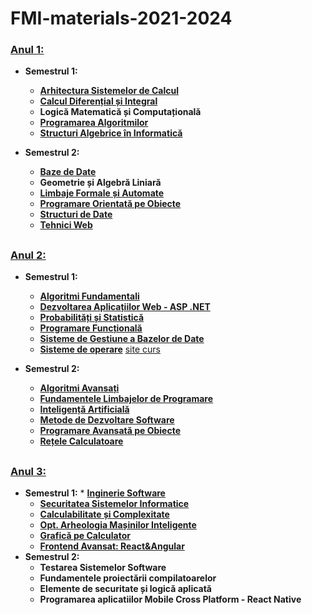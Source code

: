 # FMI-materials-2021-2024

### <u>Anul 1:</u>
- **Semestrul 1:**

	* **[Arhitectura Sistemelor de Calcul](https://github.com/angiflutur/FMI-materials-2021-2024/tree/main/Anul%201/Semestrul%201/Arhitectura%20Sistemelor%20de%20Calcul)**
	* **[Calcul Diferențial și Integral](https://github.com/angiflutur/FMI-materials-2021-2024/tree/main/Anul%201/Semestrul%201/Calcul%20Diferential%20si%20Integral)**
	* **Logică Matematică și Computațională**
	* **[Programarea Algoritmilor](https://github.com/angiflutur/FMI-materials-2021-2024/tree/main/Anul%201/Semestrul%201/Programarea%20Algoritmilor)**
	* **[Structuri Algebrice în Informatică](https://github.com/angiflutur/FMI-materials-2021-2024/tree/main/Anul%201/Semestrul%201/Structuri%20Algebrice%20in%20Informatica)**	
	
- **Semestrul 2:**
	* **[Baze de Date](https://github.com/angiflutur/FMI-materials-2021-2024/tree/main/Anul%201/Semestrul%202/Baze%20de%20Date)**
	* **Geometrie și Algebră Liniară**
	* **[Limbaje Formale și Automate](https://github.com/angiflutur/FMI-materials-2021-2024/tree/main/Anul%201/Semestrul%202/Limbaje%20Formale%20si%20Automate)**
	* **[Programare Orientată pe Obiecte](https://github.com/angiflutur/FMI-materials-2021-2024/tree/main/Anul%201/Semestrul%202/Programare%20Orientata%20pe%20Obiecte)**
	- **[Structuri de Date](https://github.com/angiflutur/FMI-materials-2021-2024/tree/main/Anul%201/Semestrul%202/Structuri%20de%20Date)**
	- **[Tehnici Web](https://github.com/angiflutur/FMI-materials-2021-2024/tree/main/Anul%201/Semestrul%202/Tehnici%20Web)**
##
### <u>Anul 2: </u>
- **Semestrul 1:**
	* **[Algoritmi Fundamentali](https://github.com/angiflutur/FMI-materials-2021-2024/tree/main/Anul%202/Semestrul%201/Algoritmi%20Fundamentali)**
	* **[Dezvoltarea Aplicațiilor Web - ASP .NET](https://github.com/angiflutur/FMI-materials-2021-2024/tree/main/Anul%202/Semestrul%201/Dezvoltarea%20Aplicatiilor%20Web)**
	* **[Probabilități și Statistică](https://github.com/angiflutur/FMI-materials-2021-2024/tree/main/Anul%202/Semestrul%201/Probabilitati%20si%20Statistica)**
	* **[Programare Funcțională](https://github.com/angiflutur/FMI-materials-2021-2024/tree/main/Anul%202/Semestrul%201/Programare%20Functionala)**
	* **[Sisteme de Gestiune a Bazelor de Date](https://github.com/angiflutur/FMI-materials-2021-2024/tree/main/Anul%202/Semestrul%201/Sisteme%20de%20Gestiune%20a%20Bazelor%20de%20Date)**
	* **[Sisteme de operare](https://github.com/angiflutur/FMI-materials-2021-2024/tree/main/Anul%202/Semestrul%201/Sisteme%20de%20Operare)** [site curs](https://cs.unibuc.ro/~pirofti/so.html)
	
- **Semestrul 2:**
	* **[Algoritmi Avansați](https://github.com/angiflutur/FMI-materials-2021-2024/tree/main/Anul%202/Semestrul%202/Algoritmi%20Avansati)**
	* **[Fundamentele Limbajelor de Programare](https://github.com/angiflutur/FMI-materials-2021-2024/tree/main/Anul%202/Semestrul%202/Fundamentele%20Limbajelor%20de%20Programare)**
	* **[Inteligență Artificială](https://github.com/angiflutur/FMI-materials-2021-2024/tree/main/Anul%202/Semestrul%202/Inteligenta%20Artificiala)**
	* **[Metode de Dezvoltare Software](https://github.com/angiflutur/FMI-materials-2021-2024/tree/main/Anul%202/Semestrul%202/Metode%20de%20Dezvoltare%20Software/Curs)**
	* **[Programare Avansată pe Obiecte](https://github.com/angiflutur/FMI-materials-2021-2024/tree/main/Anul%202/Semestrul%202/Programare%20Avansata%20pe%20Obiecte)**
	* **[Rețele Calculatoare](https://networks.hypha.ro/)**

##
### <u>Anul 3: </u>
- **Semestrul 1:**
    	* **[Inginerie Software](https://github.com/angiflutur/FMI-materials-2021-2024/tree/main/Anul%203/Semestrul%201/Inginerie%20Software)**
	* **[Securitatea Sistemelor Informatice](https://github.com/angiflutur/FMI-materials-2021-2024/tree/main/Anul%203/Semestrul%201/Securitatea%20Sistemelor%20Informatice)**
	* **[Calculabilitate și Complexitate](https://github.com/angiflutur/FMI-materials-2021-2024/tree/main/Anul%203/Semestrul%201/Calculabilitate%26Complexitate)**
	* **[Opt. Arheologia Mașinilor Inteligente](https://github.com/angiflutur/FMI-materials-2021-2024/tree/main/Anul%203/Semestrul%201/Arheologie)**
	* **[Grafică pe Calculator](https://github.com/angiflutur/FMI-materials-2021-2024/tree/main/Anul%203/Semestrul%201/Grafica%20pe%20Calculator)**
	* **[Frontend Avansat: React&Angular](https://github.com/angiflutur/FMI-materials-2021-2024/tree/main/Anul%203/Semestrul%201/Front-End%20Avansat)**
- **Semestrul 2:**
	* **Testarea Sistemelor Software**
	* **Fundamentele proiectării compilatoarelor**
	* **Elemente de securitate și logică aplicată**
	* **Programarea aplicatiilor Mobile Cross Platform - React Native**
##
